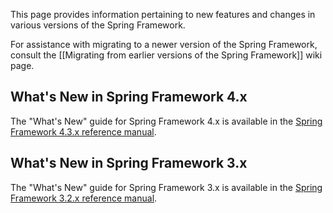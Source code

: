 This page provides information pertaining to new features and changes in various versions of the Spring Framework.

For assistance with migrating to a newer version of the Spring Framework, consult the [[Migrating from earlier versions of the Spring Framework]] wiki page.

## What's New in Spring Framework 4.x
The "What's New" guide for Spring Framework 4.x is available in the [Spring Framework 4.3.x reference manual](http://docs.spring.io/spring/docs/4.3.x/spring-framework-reference/htmlsingle/#spring-whats-new).

## What's New in Spring Framework 3.x
The "What's New" guide for Spring Framework 3.x is available in the [Spring Framework 3.2.x reference manual](http://docs.spring.io/spring/docs/3.2.x/spring-framework-reference/htmlsingle/#spring-whats-new).



